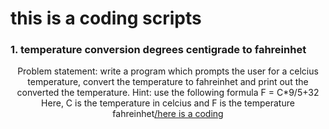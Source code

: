 <h1>this is a coding scripts</h1>
<h3>1. temperature conversion degrees centigrade to fahreinhet</h3>
<p align="center">Problem statement:
  write a program which prompts the user for a celcius temperature, convert the temperature to fahreinhet  and print out the converted the temperature.
  Hint: use the following formula
  F = C*9/5+32
  Here, C is the temperature in celcius and F is the temperature fahreinhet<a href="">/here is a coding</a>
